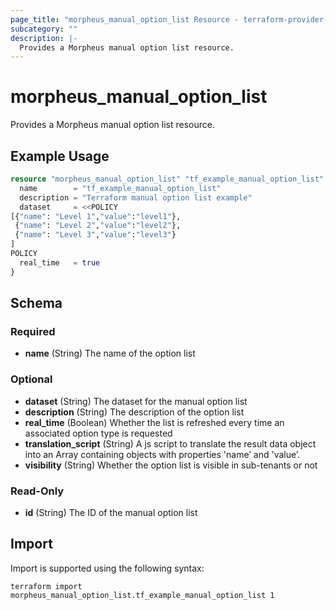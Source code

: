 ```yaml
---
page_title: "morpheus_manual_option_list Resource - terraform-provider-morpheus"
subcategory: ""
description: |-
  Provides a Morpheus manual option list resource.
---
```


# morpheus_manual_option_list

Provides a Morpheus manual option list resource.

## Example Usage

```terraform
resource "morpheus_manual_option_list" "tf_example_manual_option_list" {
  name        = "tf_example_manual_option_list"
  description = "Terraform manual option list example"
  dataset     = <<POLICY
[{"name": "Level 1","value":"level1"},
 {"name": "Level 2","value":"level2"},
 {"name": "Level 3","value":"level3"}
]
POLICY
  real_time   = true
}
```

<!-- schema generated by tfplugindocs -->
## Schema

### Required

- **name** (String) The name of the option list

### Optional

- **dataset** (String) The dataset for the manual option list
- **description** (String) The description of the option list
- **real_time** (Boolean) Whether the list is refreshed every time an associated option type is requested
- **translation_script** (String) A js script to translate the result data object into an Array containing objects with properties 'name’ and 'value’.
- **visibility** (String) Whether the option list is visible in sub-tenants or not

### Read-Only

- **id** (String) The ID of the manual option list

## Import

Import is supported using the following syntax:

```shell
terraform import morpheus_manual_option_list.tf_example_manual_option_list 1
```
